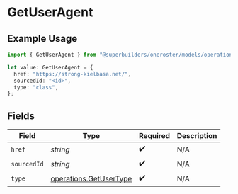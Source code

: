 # GetUserAgent

## Example Usage

```typescript
import { GetUserAgent } from "@superbuilders/oneroster/models/operations";

let value: GetUserAgent = {
  href: "https://strong-kielbasa.net/",
  sourcedId: "<id>",
  type: "class",
};
```

## Fields

| Field                                                            | Type                                                             | Required                                                         | Description                                                      |
| ---------------------------------------------------------------- | ---------------------------------------------------------------- | ---------------------------------------------------------------- | ---------------------------------------------------------------- |
| `href`                                                           | *string*                                                         | :heavy_check_mark:                                               | N/A                                                              |
| `sourcedId`                                                      | *string*                                                         | :heavy_check_mark:                                               | N/A                                                              |
| `type`                                                           | [operations.GetUserType](../../models/operations/getusertype.md) | :heavy_check_mark:                                               | N/A                                                              |
